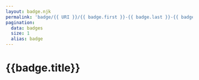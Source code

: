 ```yaml
---
layout: badge.njk
permalink: 'badge/{{ URI }}/{{ badge.first }}-{{ badge.last }}-{{ badge.ticketid }}.html'
pagination:
  data: badges
  size: 1
  alias: badge
---
```

<h1>{{badge.title}}</h1>